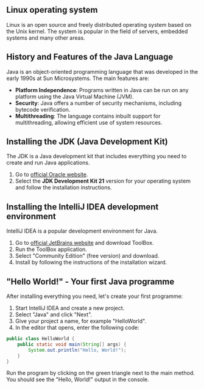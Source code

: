 ## Linux operating system
Linux is an open source and freely distributed operating system based on the Unix kernel.
The system is popular in the field of servers, embedded systems and many other areas.

## History and Features of the Java Language
Java is an object-oriented programming language that was developed in the early 1990s at Sun Microsystems. The main features are:
- **Platform Independence**: Programs written in Java can be run on any platform using the Java Virtual Machine (JVM).
- **Security**: Java offers a number of security mechanisms, including bytecode verification.
- **Multithreading**: The language contains inbuilt support for multithreading, allowing efficient use of system resources.

## Installing the JDK (Java Development Kit)
The JDK is a Java development kit that includes everything you need to create and run Java applications.
1. Go to [official Oracle website](https://www.oracle.com/java/technologies/downloads/#java21).
2. Select the **JDK Development Kit 21** version for your operating system and follow the installation instructions.

## Installing the IntelliJ IDEA development environment
IntelliJ IDEA is a popular development environment for Java.
1. Go to [official JetBrains website](https://www.jetbrains.com/toolbox-app/) and download ToolBox.
2. Run the ToolBox application.
3. Select "Community Edition" (free version) and download.
3. Install by following the instructions of the installation wizard.

## "Hello World!" - Your first Java programme
After installing everything you need, let's create your first programme:

1. Start IntelliJ IDEA and create a new project.
2. Select "Java" and click "Next".
3. Give your project a name, for example "HelloWorld".
4. In the editor that opens, enter the following code:

```java
public class HelloWorld {
    public static void main(String[] args) {
        System.out.println("Hello, World!");
    }
}
```
Run the program by clicking on the green triangle next to the main method. 
You should see the "Hello, World!" output in the console.
